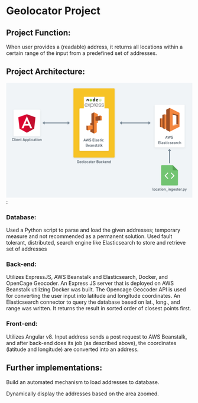 # Geolocator Project
## Project Function:
When user provides a (readable) address, it returns all locations within a certain range of the input from a predefined set of addresses. 

## Project Architecture:
![geolocater-architecture](images/arch.png):

### Database:
Used a Python script to parse and load the given addresses; temporary measure and not recommended as a permanent solution.
Used fault tolerant, distributed, search engine like Elasticsearch to store and retrieve set of addresses 

### Back-end:
Utilizes ExpressJS, AWS Beanstalk and Elasticsearch, Docker, and OpenCage Geocoder.
An Express JS server that is deployed on AWS Beanstalk utilizing Docker was built.
The Opencage Geocoder API is used for converting the user input into latitude and longitude coordinates.
An Elasticsearch connector to query the database based on lat., long., and range was written. It returns the result in sorted order of closest points first.

### Front-end:
Utilizes Angular v8.
Input address sends a post request to AWS Beanstalk, and after back-end does its job (as described above), the coordinates (latitude and longitude) are converted into an address.

## Further implementations:

Build an automated mechanism to load addresses to database.

Dynamically display the addresses based on the area zoomed.

